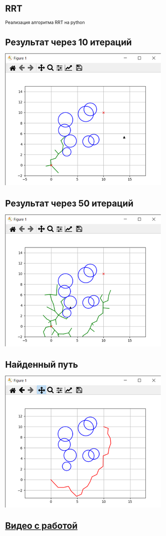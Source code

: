 # RRT

Реализация алгоритма RRT на python

# Результат через 10 итераций 
![Пример 10](https://github.com/IntoSan/RRT/raw/main/10iterations.png)

# Результат через 50 итераций 
![Пример 50](https://github.com/IntoSan/RRT/raw/main/50iterations.png)

# Найденный путь
![Результат](https://github.com/IntoSan/RRT/raw/main/RESULT.png)

# [Видео с работой](https://drive.google.com/drive/folders/1Rpp8Hx-TUk4DHsUAXegAECU2mUWkipOe?usp=sharing)
